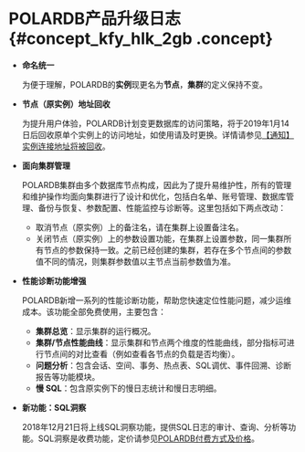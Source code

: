 # POLARDB产品升级日志 {#concept_kfy_hlk_2gb .concept}

-   **命名统一**

    为便于理解，POLARDB的**实例**现更名为**节点**，**集群**的定义保持不变。

-   **节点（原实例）地址回收**

    为提升用户体验，POLARDB计划变更数据库的访问策略，将于2019年1月14日后回收原单个实例上的访问地址，如使用请及时更换。详情请参见[【通知】实例连接地址将被回收](https://help.aliyun.com/document_detail/99165.html?spm=a2c4g.11186623.6.549.200c69d9Ii5c6K)。

-   **面向集群管理**

    POLARDB集群由多个数据库节点构成，因此为了提升易维护性，所有的管理和维护操作均面向集群进行了设计和优化，包括白名单、账号管理、数据库管理、备份与恢复、参数配置、性能监控与诊断等。这里包括如下两点改动：

    -   取消节点（原实例）上的备注名，请在集群上设置备注名。
    -   关闭节点（原实例）上的参数设置功能，在集群上设置参数，同一集群所有节点的参数保持一致。之前已经创建的集群，若存在多个节点间的参数值不同的情况，则集群参数值以主节点当前参数值为准。
-   **性能诊断功能增强**

    POLARDB新增一系列的性能诊断功能，帮助您快速定位性能问题，减少运维成本。该功能全部免费使用，主要包含：

    -   **集群总览**：显示集群的运行概况。
    -   **集群/节点性能曲线**：显示集群和节点两个维度的性能曲线，部分指标可进行节点间的对比查看（例如查看各节点的负载是否均衡）。
    -   **问题分析**：包含会话、空间、事务、热点表、SQL调优、事件回溯、诊断报告等功能模块。
    -   **慢 SQL**：包含原实例下的慢日志统计和慢日志明细。
-   **新功能：SQL洞察**

    2018年12月21日将上线SQL洞察功能，提供SQL日志的审计、查询、分析等功能。SQL洞察是收费功能，定价请参见[POLARDB付费方式及价格](https://help.aliyun.com/document_detail/68498.html?spm=a2c4g.11186623.6.552.63202b5eCKNbFW)。


